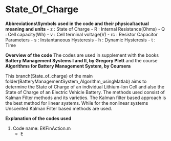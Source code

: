 # State_Of_Charge
 
  **Abbreviations\Symbols used in the code and their physical\actual meaning and units**
    - z    :  State of Charge
    - R    :  Internal Resistance(Ohms)
    - Q    :  Cell capacity(Wh)
    - v    :  Cell  terminal voltage(V)
    - rc   :  Resistor Capacitor Parameters
    - s    :  Instantaneous Hysteresis
    - h    :  Dynamic Hysteresis
    - t    :  Time
 
 **Overview of the code**
 The codes are used in supplement with the books **Battery Management Systems I and II, by Gregory Plett** and the course **Algorithms for Battery Management System, by Coursera**
 
 This branch(State_of_charge) of the main folder(BatteryManagementSystem_Algorithm_usingMatlab) aims to determine the State of Charge of an individual Lithium-Ion Cell and also the State of Charge of an Electric Vehicle Battery. The methods used consist of Kalman Filter methods and its varieties. The Kalman filter based approach is the best method for linear systems. While for the nonlinear systems Unscented Kalman Filter based methods are used.
 
 **Explanation of the codes used**
 1) Code name: EKFinAction.m
    - E
   
